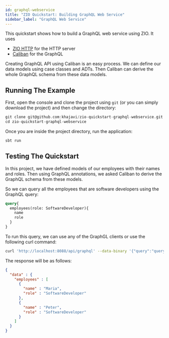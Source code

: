 ```yaml
---
id: graphql-webservice
title: "ZIO Quickstart: Building GraphQL Web Service"
sidebar_label: "GraphQL Web Service"
---
```


This quickstart shows how to build a GraphQL web service using ZIO. It uses
- [ZIO HTTP](https://dream11.github.io/zio-http/) for the HTTP server
- [Caliban](https://ghostdogpr.github.io/caliban/) for the GraphQL

Creating GraphQL API using Caliban is an easy process. We can define our data models using case classes and ADTs. Then Caliban can derive the whole GraphQL schema from these data models.

## Running The Example

First, open the console and clone the project using `git` (or you can simply download the project) and then change the directory:

```scala
git clone git@github.com:khajavi/zio-quickstart-graphql-webservice.git 
cd zio-quickstart-graphql-webservice
```

Once you are inside the project directory, run the application:

```bash
sbt run
```

## Testing The Quickstart

In this project, we have defined models of our employees with their names and roles. Then using GraphQL annotations, we asked Caliban to derive the GraphQL schema from these models.

So we can query all the employees that are software developers using the GraphQL query:

```graphql
query{
  employees(role: SoftwareDeveloper){
    name
    role
  }
}
```

To run this query, we can use any of the GraphGL clients or use the following curl command:

```bash
curl 'http://localhost:8088/api/graphql' --data-binary '{"query":"query{\n employees(role: SoftwareDeveloper){\n name\n role\n}\n}"}'
```

The response will be as follows:

```json
{
  "data" : {
    "employees" : [
      {
        "name" : "Maria",
        "role" : "SoftwareDeveloper"
      },
      {
        "name" : "Peter",
        "role" : "SoftwareDeveloper"
      }
    ]
  }
}
```
